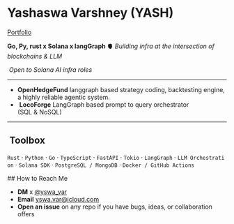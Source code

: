 # Yashaswa Varshney (YASH) 
[Portfolio](https://obsi-m1.pages.dev/)

**Go, Py, rust x Solana x langGraph 🫀**
*Building infra at the intersection of blockchains & LLM*

 *Open to Solana AI infra roles*

---

*  **OpenHedgeFund** langgraph based strategy coding, backtesting engine, a highly reliable agentic system. 
*  **LocoForge** LangGraph based prompt to query orchestrator (SQL & NoSQL)

---

##  Toolbox

`Rust` · `Python` · `Go` · `TypeScript` · `FastAPI` · `Tokio` · `LangGraph` · `LLM Orchestration` · `Solana SDK` · `PostgreSQL / MongoDB` · `Docker / GitHub Actions`

## How to Reach Me

* **DM** x [@yswa\_var](https://twitter.com/yswa_var)
* **Email** yswa.var@icloud.com
* **Open an issue** on any repo if you have bugs, ideas, or collaboration offers

